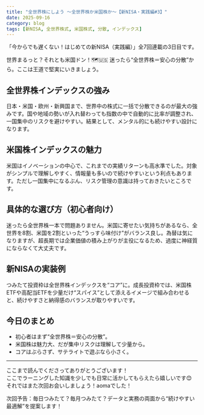 ```yaml
---
title: "全世界株にしよう 〜全世界株か米国株か〜【新NISA・実践編#3】"
date: 2025-09-16
category: blog
tags: [新NISA, 全世界株式, 米国株式, 分散, インデックス]
---
```


「今からでも遅くない！はじめての新NISA（実践編）」全7回連載の3日目です。

世界まるっと？それとも米国ドン！🗺️🇺🇸
迷ったら“全世界株＝安心の分散”から。ここは王道で堅実にいきましょう。

## 全世界株インデックスの強み
日本・米国・欧州・新興国まで、世界中の株式に一括で分散できるのが最大の強みです。国や地域の勢いが入れ替わっても指数の中で自動的に比率が調整され、一国集中のリスクを避けやすい。結果として、メンタル的にも続けやすい設計になります。

## 米国株インデックスの魅力
米国はイノベーションの中心で、これまでの実績リターンも高水準でした。対象がシンプルで理解しやすく、情報量も多いので続けやすいという利点もあります。ただし一国集中になるぶん、リスク管理の意識は持っておきたいところです。

## 具体的な選び方（初心者向け）
迷ったら全世界株一本で問題ありません。米国に寄せたい気持ちがあるなら、全世界を8割、米国を2割といった“うっすら味付け”がバランス良し。為替は気になりますが、超長期では企業価値の積み上がりが主役になるため、過度に神経質にならなくて大丈夫です。

## 新NISAの実装例
つみたて投資枠は全世界株インデックスを“コア”に。成長投資枠では、米国株ETFや高配当ETFを少量だけ“スパイス”として添えるイメージで組み合わせると、続けやすさと納得感のバランスが取りやすいです。

## 今日のまとめ

- 初心者はまず“全世界株＝安心の分散”。
- 米国株は魅力大、だが集中リスクは理解して少量から。
- コアはぶらさず、サテライトで遊ぶなら小さく。

---

ここまで読んでくださってありがとうございます！  
ここでラーニングした知識を少しでも日常に活かしてもらえたら嬉しいです😊  
それではまた次回お会いしましょう！aomaでした！  

次回予告：毎日つみたて？毎月つみたて？データと実務の両面から“続けやすい最適解”を提案します！
